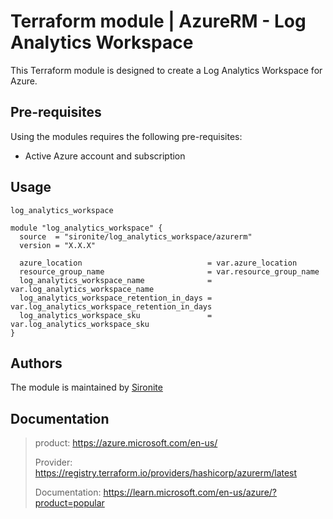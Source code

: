 # Terraform module | AzureRM - Log Analytics Workspace

This Terraform module is designed to create a Log Analytics Workspace for Azure.

## Pre-requisites

Using the modules requires the following pre-requisites:
 * Active Azure account and subscription 

## Usage

`log_analytics_workspace`

```hcl
module "log_analytics_workspace" {
  source  = "sironite/log_analytics_workspace/azurerm"
  version = "X.X.X"

  azure_location                            = var.azure_location
  resource_group_name                       = var.resource_group_name
  log_analytics_workspace_name              = var.log_analytics_workspace_name
  log_analytics_workspace_retention_in_days = var.log_analytics_workspace_retention_in_days
  log_analytics_workspace_sku               = var.log_analytics_workspace_sku
}
```

## Authors

The module is maintained by [Sironite](https://github.com/sironite)

## Documentation

> product: https://azure.microsoft.com/en-us/
> 
> Provider: https://registry.terraform.io/providers/hashicorp/azurerm/latest
> 
> Documentation: https://learn.microsoft.com/en-us/azure/?product=popular

